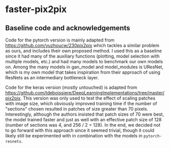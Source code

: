 # faster-pix2pix

## Baseline code and acknowledgements

Code for the pytorch version is mainly adapted from https://github.com/yuzhoucw/230pix2pix which tackles a similar problem as ours, and 
includes their own proposed method. I used this as a baseline since it had many of the auxiliary functions (plotting, model selection with 
multiple models, etc.) and had many models to benchmark our own models on. Among the many models in gan_model and model_modules is 
UResNet, which is my own model that takes inspiration from their approach of using ResNets as an intermediary bottleneck layer.

Code for the keras version (mostly untouched) is adapted from https://github.com/tdeboissiere/DeepLearningImplementations/tree/master/pix2pix.
This version was only used to test the effect of scaling patches with image size, which obviously improved training time if the number of "sections"
chosen resulted in patches of size greater than 70 pixels. Interestingly, although the authors insisted that patch sizes of 70 were best, 
the model trained faster and just as well with an effective patch size of 128 (number of sections was 4, and 256 / 2 = 128). In the end, we decided not to go forward with this approach since it seemed trivial, though it could likely still be experimented with in combination with the models in `pytorch-resnets`.
